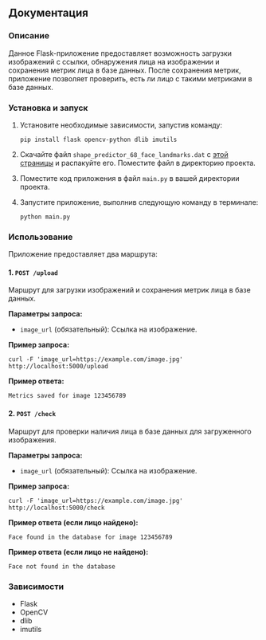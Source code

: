 ## Документация

### Описание
Данное Flask-приложение предоставляет возможность загрузки изображений с ссылки, обнаружения лица на изображении и сохранения метрик лица в базе данных. После сохранения метрик, приложение позволяет проверить, есть ли лицо с такими метриками в базе данных.

### Установка и запуск
1. Установите необходимые зависимости, запустив команду:
   ```
   pip install flask opencv-python dlib imutils
   ```
2. Скачайте файл `shape_predictor_68_face_landmarks.dat` с [этой страницы](http://dlib.net/files/shape_predictor_68_face_landmarks.dat.bz2) и распакуйте его. Поместите файл в директорию проекта.

3. Поместите код приложения в файл `main.py` в вашей директории проекта.

4. Запустите приложение, выполнив следующую команду в терминале:
   ```
   python main.py
   ```

### Использование
Приложение предоставляет два маршрута:

#### 1. `POST /upload`
Маршрут для загрузки изображений и сохранения метрик лица в базе данных.

**Параметры запроса:**
- `image_url` (обязательный): Ссылка на изображение.

**Пример запроса:**
```
curl -F 'image_url=https://example.com/image.jpg' http://localhost:5000/upload
```

**Пример ответа:**
```
Metrics saved for image 123456789
```

#### 2. `POST /check`
Маршрут для проверки наличия лица в базе данных для загруженного изображения.

**Параметры запроса:**
- `image_url` (обязательный): Ссылка на изображение.

**Пример запроса:**
```
curl -F 'image_url=https://example.com/image.jpg' http://localhost:5000/check
```

**Пример ответа (если лицо найдено):**
```
Face found in the database for image 123456789
```

**Пример ответа (если лицо не найдено):**
```
Face not found in the database
```

### Зависимости
- Flask
- OpenCV
- dlib
- imutils
